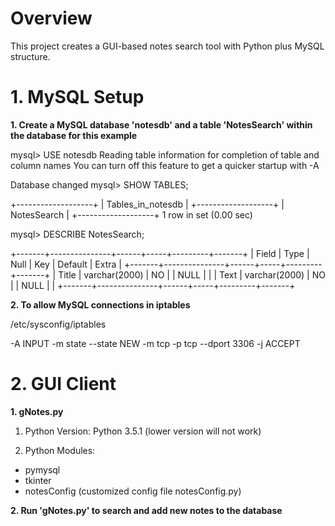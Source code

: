 # **Overview**

This project creates a GUI-based notes search tool with Python plus MySQL structure.

# **1. MySQL Setup**

**1. Create a MySQL database 'notesdb' and a table 'NotesSearch' within the database for this example**

mysql> USE notesdb
Reading table information for completion of table and column names
You can turn off this feature to get a quicker startup with -A

Database changed
mysql> SHOW TABLES;

+-------------------+
| Tables_in_notesdb |
+-------------------+
| NotesSearch       |
+-------------------+
1 row in set (0.00 sec)

mysql> DESCRIBE NotesSearch;

+-------+---------------+------+-----+---------+-------+
| Field | Type          | Null | Key | Default | Extra |
+-------+---------------+------+-----+---------+-------+
| Title | varchar(2000) | NO   |     | NULL    |       |
| Text  | varchar(2000) | NO   |     | NULL    |       |
+-------+---------------+------+-----+---------+-------+

**2. To allow MySQL connections in iptables**

/etc/sysconfig/iptables

-A INPUT -m state --state NEW -m tcp -p tcp --dport 3306 -j ACCEPT

# **2. GUI Client**

**1. gNotes.py**

1) Python Version: Python 3.5.1 (lower version will not work)

2) Python Modules:

- pymysql
- tkinter
- notesConfig (customized config file notesConfig.py)

**2. Run 'gNotes.py' to search and add new notes to the database**
